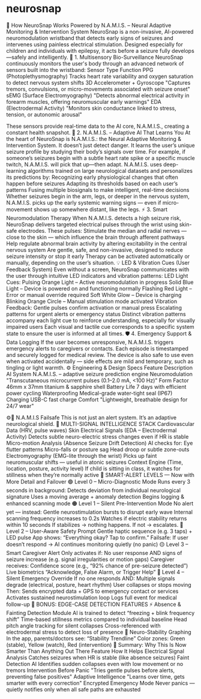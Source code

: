 # neurosnap
🧠 How NeuroSnap Works
Powered by N.A.M.I.S. – Neural Adaptive Monitoring & Intervention System
NeuroSnap is a non-invasive, AI-powered neuromodulation wristband that detects early signs of seizures and intervenes using painless electrical stimulation. Designed especially for children and individuals with epilepsy, it acts before a seizure fully develops—safely and intelligently.
🔬 1. Multisensory Bio-Surveillance
NeuroSnap continuously monitors the user's body through an advanced network of sensors built into the wristband:
Sensor Type	Function
PPG (Photoplethysmography)	Tracks heart rate variability and oxygen saturation to detect nervous system shifts
3D Accelerometer + Gyroscope	"Captures tremors, convulsions, or micro-movements associated with seizure onset"
sEMG (Surface Electromyography)	"Detects abnormal electrical activity in forearm muscles, offering neuromuscular early warnings"
EDA (Electrodermal Activity)	"Monitors skin conductance linked to stress, tension, or autonomic arousal"


These sensors provide real-time data to the AI core, N.A.M.I.S., creating a constant health snapshot.
🧠 2. N.A.M.I.S. – Adaptive AI That Learns You
At the heart of NeuroSnap is N.A.M.I.S.: the Neural Adaptive Monitoring & Intervention System.
It doesn’t just detect danger. It learns the user’s unique seizure profile by studying their body’s signals over time. For example, if someone’s seizures begin with a subtle heart rate spike or a specific muscle twitch, N.A.M.I.S. will pick that up—then adapt.
N.A.M.I.S. uses deep-learning algorithms trained on large neurological datasets and personalizes its predictions by:
Recognizing early physiological changes that often happen before seizures
Adapting its thresholds based on each user’s patterns
Fusing multiple biosignals to make intelligent, real-time decisions
Whether seizures begin in the arm, legs, or deeper in the nervous system, N.A.M.I.S. picks up the early systemic warning signs — even if micro-movement shows up somewhere distant, like the legs.
⚡ 3. Smart Neuromodulation Therapy
When N.A.M.I.S. detects a high seizure risk, NeuroSnap delivers targeted electrical pulses through the wrist using skin-safe electrodes.
These pulses:
Stimulate the median and radial nerves — close to the skin — which influence the brain through afferent pathways
Help regulate abnormal brain activity by altering excitability in the central nervous system
Are gentle, safe, and non-invasive, designed to reduce seizure intensity or stop it early
Therapy can be activated automatically or manually, depending on the user’s situation.
💡 LED & Vibration Cues (User Feedback System)
Even without a screen, NeuroSnap communicates with the user through intuitive LED indicators and vibration patterns:
LED Light Cues:
Pulsing Orange Light – Active neuromodulation in progress
Solid Blue Light – Device is powered on and functioning normally
Flashing Red Light – Error or manual override required
Soft White Glow – Device is charging
Blinking Orange Circle – Manual stimulation mode activated
Vibration Feedback:
Gentle pulses confirm activation or manual press
Escalating patterns for urgent alerts or emergency status
Distinct vibration patterns accompany each light cue to reinforce understanding, especially for visually impaired users
Each visual and tactile cue corresponds to a specific system state to ensure the user is informed at all times.
🛡️ 4. Emergency Support & Data Logging
If the user becomes unresponsive, N.A.M.I.S. triggers emergency alerts to caregivers or contacts. Each episode is timestamped and securely logged for medical review. The device is also safe to use even when activated accidentally — side effects are mild and temporary, such as tingling or light warmth.
⚙️ Engineering & Design Specs
Feature	Description
AI System	N.A.M.I.S. – adaptive seizure prediction engine
Neuromodulation	"Transcutaneous microcurrent pulses (0.1–2.0 mA, <100 Hz)"
Form Factor	46mm x 37mm titanium & sapphire shell
Battery Life	7 days with efficient power cycling
Waterproofing	Medical-grade water-tight seal (IP67)
Charging	USB-C fast charge
Comfort	"Lightweight, breathable design for 24/7 wear"

⚙️🧠 N.A.M.I.S Failsafe
This is not just an alert system. It’s an adaptive neurological shield.
🧪 MULTI-SIGNAL INTELLIGENCE STACK
Cardiovascular Data (HRV, pulse waves)
Skin Electrical Signals (EDA – Electrodermal Activity)
 Detects subtle neuro-electric stress changes even if HR is stable
Micro-motion Analysis (Absence Seizure Drift Detection)
 AI checks for:
Eye flutter patterns
Micro-falls or posture sag
Head droop or subtle zone-outs
Electromyography (EMG-lite through the wrist)
 Picks up faint neuromuscular shifts — useful in atonic seizures
Context Engine (Time, location, posture, activity level)
 If child is sitting in class, it watches for stillness when they’re normally active
🧠 SMART-ALERT LEVELS — Now with More Detail and Failover
🟢 Level 0 – Micro-Diagnostic Mode
Runs every 3 seconds in background:
Detects deviation from individual neurological signature
Uses a moving average + anomaly detection
Begins logging & enhanced scanning mode
🟠 Level 1 – Silent Pre-Intervention Mode
No alert yet — instead:
Gentle neurostimulation bursts to disrupt early wave
Internal scanning frequency increases to 0.2s
Watches if electric stability returns within 10 seconds
If stabilizes → nothing happens.
 If not → escalates.
🔵 Level 2 – User-Aware Safety Prompt
Gentle haptic sequence (e.g. 3 taps) + LED pulse
App shows: “Everything okay? Tap to confirm.”
Failsafe: If user doesn’t respond → AI continues monitoring quietly (no panic)
🟡 Level 3 – Smart Caregiver Alert
Only activates if:
No user response
AND signs of seizure increase (e.g. signal irregularities or motion gaps)
Caregiver receives:
Confidence score (e.g., “92% chance of pre-seizure detected”)
Live biometrics
“Acknowledge, False Alarm, or Trigger Help”
🔴 Level 4 – Silent Emergency Override
If no one responds AND:
Multiple signals degrade (electrical, posture, heart rhythm)
User collapses or stops moving
Then:
Sends encrypted data + GPS to emergency contact or services
Activates sustained neurostimulation loop
Logs full event for medical follow-up
🧬 BONUS: EDGE-CASE DETECTION FEATURES
⚡ Absence & Fainting Detection Module
AI is trained to detect “freezing + blink frequency shift”
Time-based stillness metrics compared to individual baseline
Head pitch angle tracking for silent collapses
Cross-referenced with electrodermal stress to detect loss of presence
🧠 Neuro-Stability Graphing
In the app, parents/doctors see:
“Stability Trendline”
Color zones: Green (stable), Yellow (watch), Red (intervention)
🔐 Summary: Why This Is Now Smarter Than Anything Out There
Feature	How It Helps
Electrical Signal Analysis	Catches seizures when HR is stable (like absence seizures)
Faint Detection AI	Identifies sudden collapses even with low movement or no tremors
Intervention Before Panic	"Tries gentle pulses before alerts, preventing false positives"
Adaptive Intelligence	"Learns over time, gets smarter with every correction"
Encrypted Emergency Mode	Never panics — quietly notifies only when all safe paths are exhausted
